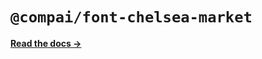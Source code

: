 # `@compai/font-chelsea-market`

[**Read the docs &rarr;**](https://components.ai/docs/typefaces/chelsea-market)

